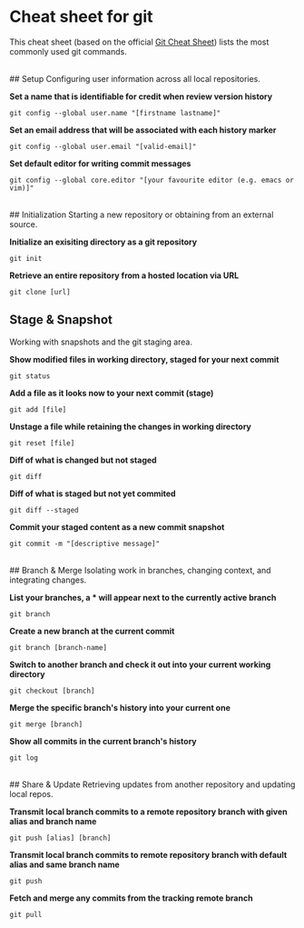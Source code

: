 # Cheat sheet for git
This cheat sheet (based on the official [Git Cheat Sheet](https://services.github.com/on-demand/downloads/github-git-cheat-sheet.pdf)) lists the most commonly used git commands.

<br>
## Setup
Configuring user information across all local repositories.

**Set a name that is identifiable for credit when review version history**

```git config --global user.name "[firstname lastname]"```

**Set an email address that will be associated with each history marker**

```git config --global user.email "[valid-email]"```

**Set default editor for writing commit messages**

```git config --global core.editor "[your favourite editor (e.g. emacs or vim)]"```

<br>
## Initialization
Starting a new repository or obtaining from an external source.

**Initialize an exisiting directory as a git repository**

```git init```

**Retrieve an entire repository from a hosted location via URL**

```git clone [url]```

## Stage & Snapshot
Working with snapshots and the git staging area.

**Show modified files in working directory, staged for your next commit**

```git status```

**Add a file as it looks now to your next commit (stage)**

```git add [file]```

**Unstage a file while retaining the changes in working directory**

```git reset [file]```

**Diff of what is changed but not staged**

```git diff```

**Diff of what is staged but not yet commited**

```git diff --staged```

**Commit your staged content as a new commit snapshot**

```git commit -m "[descriptive message]"```

<br>
## Branch & Merge
Isolating work in branches, changing context, and integrating changes.

**List your branches, a * will appear next to the currently active branch**

```git branch```

**Create a new branch at the current commit**

```git branch [branch-name]```

**Switch to another branch and check it out into your current working directory**

```git checkout [branch]```

**Merge the specific branch's history into your current one**

```git merge [branch]```

**Show all commits in the current branch's history**

```git log```

<br>
## Share & Update
Retrieving updates from another repository and updating local repos.

**Transmit local branch commits to a remote repository branch with given alias and branch name**

```git push [alias] [branch]```

**Transmit local branch commits to remote repository branch with default alias and same branch name**

```git push```

**Fetch and merge any commits from the tracking remote branch**

```git pull```





